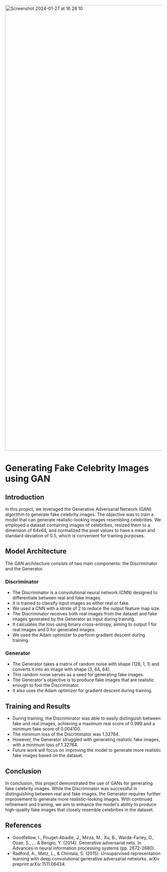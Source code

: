 
<img width="1427" alt="Screenshot 2024-01-27 at 16 28 10" src="https://developers.google.com/machine-learning/gan/gan_structure">

# Generating Fake Celebrity Images using GAN

## Introduction
In this project, we leveraged the Generative Adversarial Network (GAN) algorithm to generate fake celebrity images. The objective was to train a model that can generate realistic-looking images resembling celebrities. We employed a dataset containing images of celebrities, resized them to a dimension of 64x64, and normalized the pixel values to have a mean and standard deviation of 0.5, which is convenient for training purposes.

## Model Architecture
The GAN architecture consists of two main components: the Discriminator and the Generator.

### Discriminator
- The Discriminator is a convolutional neural network (CNN) designed to differentiate between real and fake images.
- It is trained to classify input images as either real or fake.
- We used a CNN with a stride of 2 to reduce the output feature map size.
- The Discriminator receives both real images from the dataset and fake images generated by the Generator as input during training.
- It calculates the loss using binary cross-entropy, aiming to output 1 for real images and 0 for generated images.
- We used the Adam optimizer to perform gradient descent during training.

### Generator
- The Generator takes a matrix of random noise with shape (128, 1, 1) and converts it into an image with shape (3, 64, 64).
- This random noise serves as a seed for generating fake images.
- The Generator's objective is to produce fake images that are realistic enough to fool the Discriminator.
- It also uses the Adam optimizer for gradient descent during training.

## Training and Results
- During training, the Discriminator was able to easily distinguish between fake and real images, achieving a maximum real score of 0.999 and a minimum fake score of 0.004100.
- The minimum loss of the Discriminator was 1.32764.
- However, the Generator struggled with generating realistic fake images, with a minimum loss of 1.32764.
- Future work will focus on improving the model to generate more realistic fake images based on the dataset.

## Conclusion
In conclusion, this project demonstrated the use of GANs for generating fake celebrity images. While the Discriminator was successful in distinguishing between real and fake images, the Generator requires further improvement to generate more realistic-looking images. With continued refinement and training, we aim to enhance the model's ability to produce high-quality fake images that closely resemble celebrities in the dataset.

## References
- Goodfellow, I., Pouget-Abadie, J., Mirza, M., Xu, B., Warde-Farley, D., Ozair, S., ... & Bengio, Y. (2014). Generative adversarial nets. In Advances in neural information processing systems (pp. 2672-2680).
- Radford, A., Metz, L., & Chintala, S. (2015). Unsupervised representation learning with deep convolutional generative adversarial networks. arXiv preprint arXiv:1511.06434.
